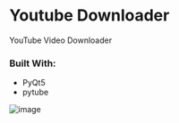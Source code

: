 # Youtube Downloader
YouTube Video Downloader
### Built With:
* PyQt5
* pytube

![image](https://user-images.githubusercontent.com/93475752/160903819-7835cdc5-3fa7-46a5-8990-c34423113b11.png)
